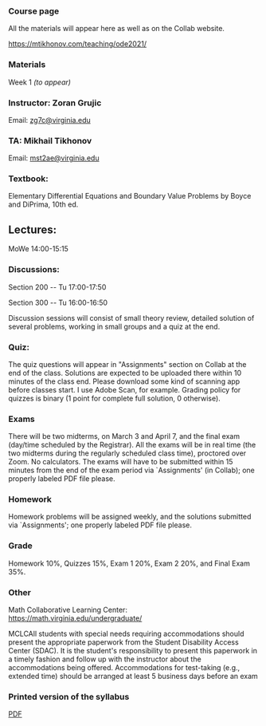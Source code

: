### Course page

All the materials will appear here as well as on the Collab website.

https://mtikhonov.com/teaching/ode2021/

### Materials

Week 1 _(to appear)_

### Instructor: Zoran Grujic
Email: zg7c@virginia.edu

### TA: Mikhail Tikhonov
Email: mst2ae@virginia.edu

### Textbook: 

Elementary Differential Equations and Boundary Value Problems by Boyce and DiPrima, 10th ed.

## Lectures: 

MoWe 14:00-15:15

### Discussions:

Section 200 -- Tu 17:00-17:50

Section 300 -- Tu 16:00-16:50

Discussion sessions will consist of small theory review, detailed solution of several problems, working in small groups and a quiz at the end. 

### Quiz:

The quiz questions will appear in "Assignments" section on Collab at the end of the class. Solutions are expected to be uploaded there within 10 minutes of the class end. Please download some kind of scanning app before classes start. I use Adobe Scan, for example. Grading policy for quizzes is binary (1 point for complete full solution, 0 otherwise).

### Exams

There will be two midterms, on March 3 and April 7, and the final exam (day/time scheduled by the Registrar). All the exams will be in real time (the two midterms during the regularly scheduled class time), proctored over Zoom. No calculators. The exams will have to be submitted within 15 minutes from the end of the exam period via `Assignments' (in Collab); one properly labeled PDF file please.

### Homework 

Homework problems will be assigned weekly, and the solutions submitted via `Assignments'; one properly labeled PDF file please.

### Grade 

Homework 10%, Quizzes 15%, Exam 1 20%, Exam 2 20%, and Final Exam 35%. 

### Other

Math Collaborative Learning Center: https://math.virginia.edu/undergraduate/

MCLCAll students with special needs requiring accommodations should present the appropriate paperwork from the Student Disability Access Center (SDAC). It is the student's responsibility to present this paperwork in a timely fashion and follow up with the instructor about the accommodations being offered. Accommodations for test-taking (e.g., extended time) should be arranged at least 5 business days before an exam

### Printed version of the syllabus

<a href='https://mtikhonov.com/teaching/ode2021/0.1_Syllabus.pdf'>PDF</a>

